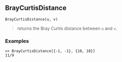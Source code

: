 ## BrayCurtisDistance

```
BrayCurtisDistance(u, v)
```

> returns the Bray Curtis distance between `u` and `v`.

### Examples
``` 
>> BrayCurtisDistance[{-1, -1}, {10, 10}]
11/9
```